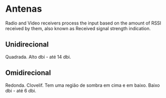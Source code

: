 # Antenas
Radio and Video receivers process the input based on the amount of RSSI received by them, also known as Received signal strength indication.

## Unidirecional
Quadrada.
Alto dbi - até 14 dbi.

## Omidirecional
Redonda.
Clovelif.
Tem uma região de sombra em cima e em baixo.
Baixo dbi - até 6 dbi.